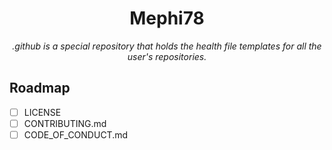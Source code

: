 <div align="center">
<h1>Mephi78</h1>
<p>
    <i>.github is a special repository that holds the health file templates for all the user's repositories.</i>
</p>
</div>

## Roadmap
- [ ] LICENSE
- [ ] CONTRIBUTING.md
- [ ] CODE_OF_CONDUCT.md